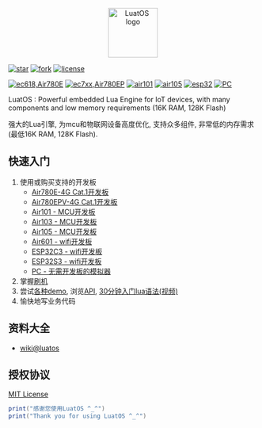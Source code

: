 <p align="center"><a href="#" target="_blank" rel="noopener noreferrer"><img width="100" src="logo.jpg" alt="LuatOS logo"></a></p>

[![star](https://gitee.com/openLuat/LuatOS/badge/star.svg?theme=gvp)](https://gitee.com/openLuat/LuatOS/stargazers)
[![fork](https://gitee.com/openLuat/LuatOS/badge/fork.svg?theme=gvp)](https://gitee.com/openLuat/LuatOS/members)
[![license](https://img.shields.io/github/license/openLuat/LuatOS)](/LICENSE)

[![ec618,Air780E](https://github.com/openLuat/luatos-soc-2022/actions/workflows/ci.yaml/badge.svg)](https://wiki.luatos.com/chips/air780e/index.html)
[![ec7xx,Air780EP](https://github.com/openLuat/luatos-soc-2024/actions/workflows/ci.yaml/badge.svg)](https://wiki.luatos.com/chips/air780ep/index.html)
[![air101](https://pg.air32.cn/openLuat/LuatOS/actions/workflows/air101.yml/badge.svg)](https://wiki.luatos.com/chips/air101/index.html)
[![air105](https://pg.air32.cn/openLuat/LuatOS/actions/workflows/air105.yml/badge.svg)](https://wiki.luatos.com/chips/air105/index.html)
[![esp32](https://pg.air32.cn/openLuat/LuatOS/actions/workflows/esp32-idf5.yml/badge.svg)](https://wiki.luatos.com/chips/esp32c3/index.html)
[![PC](https://github.com/openLuat/luatos-soc-pc/actions/workflows/ci.yml/badge.svg)](https://wiki.luatos.com/chips/pc/index.html)

LuatOS : Powerful embedded Lua Engine for IoT devices, with many components and low memory requirements (16K RAM, 128K Flash)

强大的Lua引擎, 为mcu和物联网设备高度优化, 支持众多组件, 非常低的内存需求(最低16K RAM, 128K Flash).

## 快速入门

1. 使用或购买支持的开发板
    * [Air780E-4G Cat.1开发板](https://luat.taobao.com)
    * [Air780EPV-4G Cat.1开发板](https://luat.taobao.com)
    * [Air101 - MCU开发板](https://luat.taobao.com)
    * [Air103 - MCU开发板](https://luat.taobao.com)
    * [Air105 - MCU开发板](https://luat.taobao.com)
    * [Air601 - wifi开发板](https://luat.taobao.com)
    * [ESP32C3 - wifi开发板](https://luat.taobao.com)
    * [ESP32S3 - wifi开发板](https://luat.taobao.com)
    * [PC - 无需开发板的模拟器](https://gitee.com/openLuat/luatos-soc-pc)
2. 掌握[刷机](https://wiki.luatos.com/boardGuide/flash.html)
3. 尝试[各种demo](https://gitee.com/openLuat/LuatOS/tree/master/demo), 浏览[API](https://wiki.luatos.com/api/index.html), [30分钟入门lua语法(视频)](https://www.bilibili.com/video/BV1vf4y1L7Rb?spm_id_from=333.999.0.0)
4. 愉快地写业务代码

## 资料大全

* [wiki@luatos](https://wiki.luatos.com)

## 授权协议

[MIT License](LICENSE)

```lua
print("感谢您使用LuatOS ^_^")
print("Thank you for using LuatOS ^_^")
```
